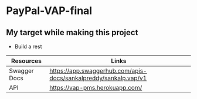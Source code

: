 # PayPal-VAP-final

## My target while making this project
* Build a rest 

 Resources   | Links
------------ | -------------
Swagger Docs | https://app.swaggerhub.com/apis-docs/sankalpreddy/sankalp.vap/v1
API | https://vap-pms.herokuapp.com/


